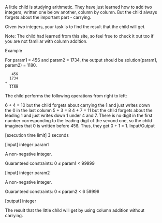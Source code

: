 ﻿A little child is studying arithmetic. They have just learned how to add two integers, written one below another, column by column. But the child always forgets about the important part - carrying.

Given two integers, your task is to find the result that the child will get.

Note: The child had learned from this site, so feel free to check it out too if you are not familiar with column addition.

Example

For param1 = 456 and param2 = 1734, the output should be
solution(param1, param2) = 1180.

```<language>
   456
  1734
+ ____
  1180
```
The child performs the following operations from right to left:

6 + 4 = 10 but the child forgets about carrying the 1 and just writes down the 0 in the last column
5 + 3 = 8
4 + 7 = 11 but the child forgets about the leading 1 and just writes down 1 under 4 and 7.
There is no digit in the first number corresponding to the leading digit of the second one, so the child imagines that 0 is written before 456. Thus, they get 0 + 1 = 1.
Input/Output

[execution time limit] 3 seconds 

[input] integer param1

A non-negative integer.

Guaranteed constraints:
0 ≤ param1 < 99999

[input] integer param2

A non-negative integer.

Guaranteed constraints:
0 ≤ param2 < 6 59999

[output] integer

The result that the little child will get by using column addition without carrying.